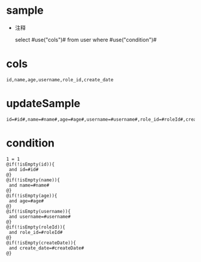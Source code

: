 sample
===
* 注释

	select #use("cols")# from user  where  #use("condition")#

cols
===
	id,name,age,username,role_id,create_date

updateSample
===
	
	id=#id#,name=#name#,age=#age#,username=#username#,role_id=#roleId#,create_date=#createDate#

condition
===

	1 = 1  
	@if(!isEmpty(id)){
	 and id=#id#
	@}
	@if(!isEmpty(name)){
	 and name=#name#
	@}
	@if(!isEmpty(age)){
	 and age=#age#
	@}
	@if(!isEmpty(username)){
	 and username=#username#
	@}
	@if(!isEmpty(roleId)){
	 and role_id=#roleId#
	@}
	@if(!isEmpty(createDate)){
	 and create_date=#createDate#
	@}
	
	